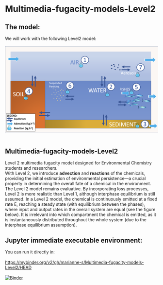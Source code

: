 # Multimedia-fugacity-models-Level2

## The model: 
We will work with the following Level2 model:</br></br>
![alt text](https://github.com/marianne-s/Multimedia-fugacity-models-Level2/blob/main/img/LEVEL2_Figure2.png?raw=true)
</br></br>

## Multimedia-fugacity-models-Level2
Level 2 multimedia fugacity model designed for Environmental Chemistry students and researchers. </br>
With Level 2, we introduce **advection** and **reactions** of the chemicals, providing the initial estimation of environmental persistence—a crucial property in determining the overall fate of a chemical in the environment. The Level 2 model remains evaluative. By incorporating loss processes, Level 2 is more realistic than Level 1, although interphase equilibrium is still assumed. In a Level 2 model, the chemical is continuously emitted at a fixed rate E, reaching a steady state (with equilibrium between the phases), where input and output rates in the overall system are equal (see the figure below). It is irrelevant into which compartment the chemical is emitted, as it is instantaneously distributed throughout the whole system (due to the interphase equilibrium assumption).

## Jupyter immediate executable environment: 

You can run it directly in: </br></br>
https://mybinder.org/v2/gh/marianne-s/Multimedia-fugacity-models-Level2/HEAD </br></br>
[![Binder](https://mybinder.org/badge_logo.svg)](https://mybinder.org/v2/gh/marianne-s/Multimedia-fugacity-models-Level2/HEAD)
</br></br>




